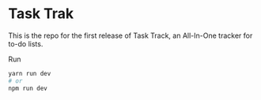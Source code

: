 # Task Trak

This is the repo for the first release of Task Track, an All-In-One tracker for to-do lists.



Run
```bash
yarn run dev
# or
npm run dev
```
